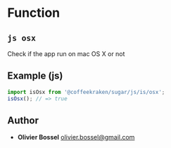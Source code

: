 
# Function


## ```js osx ```


Check if the app run on mac OS X or not



## Example (js)

```js
import isOsx from '@coffeekraken/sugar/js/is/osx';
isOsx(); // => true
```


## Author
- **Olivier Bossel** <a href="mailto:olivier.bossel@gmail.com">olivier.bossel@gmail.com</a> 



